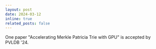 ```yaml
---
layout: post
date: 2024-03-12
inline: true
related_posts: false
---
```


One paper "Accelerating Merkle Patricia Trie with GPU"  is accepted by PVLDB '24.